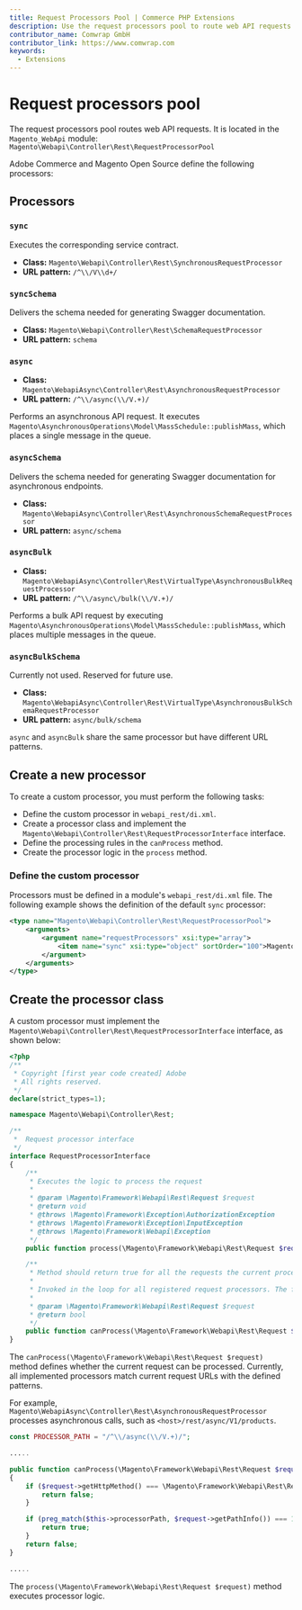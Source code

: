 ```yaml
---
title: Request Processors Pool | Commerce PHP Extensions
description: Use the request processors pool to route web API requests in your Adobe Commerce and Magento Open Source extensions.
contributor_name: Comwrap GmbH
contributor_link: https://www.comwrap.com
keywords:
  - Extensions
---
```


# Request processors pool

The request processors pool routes web API requests. It is located in the `Magento_WebApi` module: `Magento\Webapi\Controller\Rest\RequestProcessorPool`

Adobe Commerce and Magento Open Source define the following processors:

## Processors

### `sync`

Executes the corresponding service contract.

-  **Class:** `Magento\Webapi\Controller\Rest\SynchronousRequestProcessor`
-  **URL pattern:** `/^\\/V\\d+/`

### `syncSchema`

Delivers the schema needed for generating Swagger documentation.

-  **Class:** `Magento\Webapi\Controller\Rest\SchemaRequestProcessor`
-  **URL pattern:** `schema`

### `async`

-  **Class:** `Magento\WebapiAsync\Controller\Rest\AsynchronousRequestProcessor`
-  **URL pattern:** `/^\\/async(\\/V.+)/`

Performs an asynchronous API request. It executes `Magento\AsynchronousOperations\Model\MassSchedule::publishMass`, which places a single message in the queue.

### `asyncSchema`

Delivers the schema needed for generating Swagger documentation for asynchronous endpoints.

-  **Class:** `Magento\WebapiAsync\Controller\Rest\AsynchronousSchemaRequestProcessor`
-  **URL pattern:** `async/schema`

### `asyncBulk`

-  **Class:** `Magento\WebapiAsync\Controller\Rest\VirtualType\AsynchronousBulkRequestProcessor`
-  **URL pattern:** `/^\\/async\/bulk(\\/V.+)/`

Performs a bulk API request by executing `Magento\AsynchronousOperations\Model\MassSchedule::publishMass`, which places multiple messages in the queue.

### `asyncBulkSchema`

Currently not used. Reserved for future use.

-  **Class:** `Magento\WebapiAsync\Controller\Rest\VirtualType\AsynchronousBulkSchemaRequestProcessor`
-  **URL pattern:** `async/bulk/schema`

<InlineAlert variant="info" slots="text"/>

`async` and `asyncBulk` share the same processor but have different URL patterns.

## Create a new processor

To create a custom processor, you must perform the following tasks:

-  Define the custom processor in `webapi_rest/di.xml`.
-  Create a processor class and implement the `Magento\Webapi\Controller\Rest\RequestProcessorInterface` interface.
-  Define the processing rules in the `canProcess` method.
-  Create the processor logic in the `process` method.

### Define the custom processor

Processors must be defined in a module's `webapi_rest/di.xml` file. The following example shows the definition of the default `sync` processor:

```xml
<type name="Magento\Webapi\Controller\Rest\RequestProcessorPool">
    <arguments>
        <argument name="requestProcessors" xsi:type="array">
            <item name="sync" xsi:type="object" sortOrder="100">Magento\Webapi\Controller\Rest\SynchronousRequestProcessor</item>
        </argument>
    </arguments>
</type>
```

## Create the processor class

A custom processor must implement the `Magento\Webapi\Controller\Rest\RequestProcessorInterface` interface, as shown below:

```php
<?php
/**
 * Copyright [first year code created] Adobe
 * All rights reserved.
 */
declare(strict_types=1);

namespace Magento\Webapi\Controller\Rest;

/**
 *  Request processor interface
 */
interface RequestProcessorInterface
{
    /**
     * Executes the logic to process the request
     *
     * @param \Magento\Framework\Webapi\Rest\Request $request
     * @return void
     * @throws \Magento\Framework\Exception\AuthorizationException
     * @throws \Magento\Framework\Exception\InputException
     * @throws \Magento\Framework\Webapi\Exception
     */
    public function process(\Magento\Framework\Webapi\Rest\Request $request);

    /**
     * Method should return true for all the requests the current processor can process.
     *
     * Invoked in the loop for all registered request processors. The first one wins.
     *
     * @param \Magento\Framework\Webapi\Rest\Request $request
     * @return bool
     */
    public function canProcess(\Magento\Framework\Webapi\Rest\Request $request);
}
```

The `canProcess(\Magento\Framework\Webapi\Rest\Request $request)` method defines whether the current request can be processed. Currently, all implemented processors match current request URLs with the defined patterns.

For example, `Magento\WebapiAsync\Controller\Rest\AsynchronousRequestProcessor` processes asynchronous calls, such as `<host>/rest/async/V1/products`.

```php
const PROCESSOR_PATH = "/^\\/async(\\/V.+)/";

.....

public function canProcess(\Magento\Framework\Webapi\Rest\Request $request)
{
    if ($request->getHttpMethod() === \Magento\Framework\Webapi\Rest\Request::HTTP_METHOD_GET) {
        return false;
    }

    if (preg_match($this->processorPath, $request->getPathInfo()) === 1) {
        return true;
    }
    return false;
}

.....
```

The `process(\Magento\Framework\Webapi\Rest\Request $request)` method executes processor logic.
